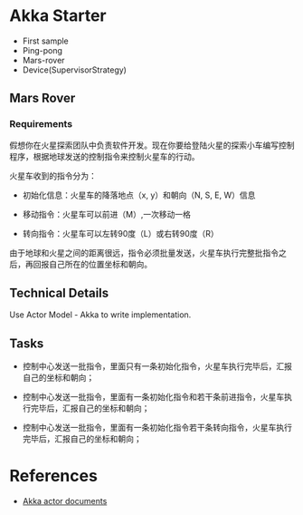 # Akka Starter

- First sample
- Ping-pong
- Mars-rover
- Device(SupervisorStrategy)

## Mars Rover

### Requirements

假想你在火星探索团队中负责软件开发。现在你要给登陆火星的探索小车编写控制程序，根据地球发送的控制指令来控制火星车的行动。

火星车收到的指令分为：

- 初始化信息：火星车的降落地点（x, y）和朝向（N, S, E, W）信息

- 移动指令：火星车可以前进（M）,一次移动一格

- 转向指令：火星车可以左转90度（L）或右转90度（R）

由于地球和火星之间的距离很远，指令必须批量发送，火星车执行完整批指令之后，再回报自己所在的位置坐标和朝向。

## Technical Details

Use Actor Model - Akka to write implementation.

## Tasks

- 控制中心发送一批指令，里面只有一条初始化指令，火星车执行完毕后，汇报自己的坐标和朝向；

- 控制中心发送一批指令，里面有一条初始化指令和若干条前进指令，火星车执行完毕后，汇报自己的坐标和朝向；

- 控制中心发送一批指令，里面有一条初始化指令若干条转向指令，火星车执行完毕后，汇报自己的坐标和朝向；

# References

- [Akka actor documents](https://doc.akka.io/docs/akka/current/typed/index.html)
